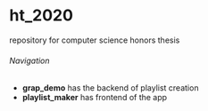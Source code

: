 # ht_2020 #

repository for computer science honors thesis

###### Navigation ######

- **grap_demo** has the backend of playlist creation
- **playlist_maker** has frontend of the app
